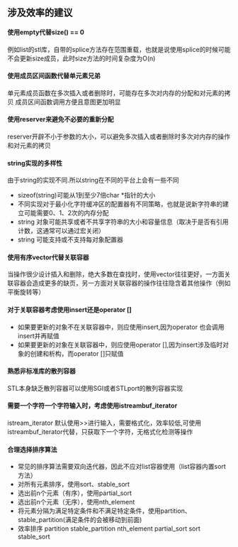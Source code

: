 ## 涉及效率的建议  
#### 使用empty代替size() == 0  
例如list的stl库，自带的splice方法存在范围重载，也就是说使用splice的时候可能不会更新size成员，此时size方法的时间复杂度为O(n)  
  
#### 使用成员区间函数代替单元素兄弟  
单元素成员函数在多次插入或者删除时，可能存在多次对内存的分配和对元素的拷贝
成员区间函数调用方便且意图更加明显  

#### 使用reserver来避免不必要的重新分配  
reserver开辟不小于参数的大小，可以避免多次插入或者删除时多次对内存的操作和对元素的拷贝  

#### string实现的多样性  
由于string的实现不同.所以string在不同的平台上会有一些不同  
* sizeof(string)可能从1到至少7倍char *指针的大小  
* 不同实现对于最小化字符缓冲区的配置器有不同策略，也就是说新字符串的建立可能需要0、1、2次的内存分配
* string 对象可能共享或者不共享字符串的大小和容量信息（取决于是否有引用计数，这通常可以通过宏关闭）
* string 可能支持或不支持每对象配置器

#### 使用有序vector代替关联容器
当操作很少设计插入和删除，绝大多数在查找时，使用vector往往更好，一方面关联容器会造成更多的缺页，另一方面对关联容器的操作往往隐含着其他操作（例如平衡旋转等）

#### 对于关联容器考虑使用insert还是operator []
* 如果要更新的对象不在关联容器中，则应使用insert,因为operator 也会调用insert并再赋值
* 如果要更新的对象在关联容器中，则应使用operator [],因为insert涉及临时对象的创建和析构，而operator []只赋值

#### 熟悉非标准库的散列容器  
STL本身缺乏散列容器可以使用SGI或者STLport的散列容器实现  

#### 需要一个字符一个字符输入时，考虑使用istreambuf_iterator  
istream_iterator 默认使用>>进行输入，需要格式化，效率较低,可使用istreambuf_iterator代替，只获取下一个字符，无格式化检测等操作

#### 合理选择排序算法
* 常见的排序算法需要双向迭代器，因此不应对list容器使用（list容器内置sort方法）
* 对所有元素排序，使用sort、stable_sort
* 选出前n个元素（有序），使用partial_sort
* 选出前n个元素（无序），使用nth_element
* 将元素分隔为满足特定条件和不满足特定条件，使用partition、stable_partition(满足条件的会被移动到前面)
* 效率排序 partition stable_partition nth_element partial_sort sort stable_sort
